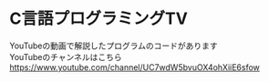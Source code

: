 # C言語プログラミングTV
YouTubeの動画で解説したプログラムのコードがあります<br>
YouTubeのチャンネルはこちら<br>
https://www.youtube.com/channel/UC7wdW5bvuOX4ohXiiE6sfow
